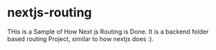# nextjs-routing
THis is a Sample of How Next js Routing is Done.
It is a backend folder based routing Project, similar to how nextjs does :).
